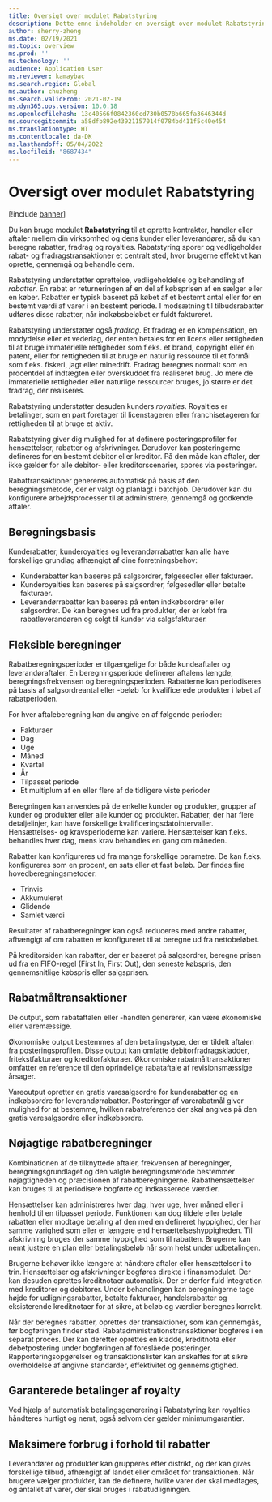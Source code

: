 ```yaml
---
title: Oversigt over modulet Rabatstyring
description: Dette emne indeholder en oversigt over modulet Rabatstyring til Microsoft Dynamics 365 Supply Chain Management.
author: sherry-zheng
ms.date: 02/19/2021
ms.topic: overview
ms.prod: ''
ms.technology: ''
audience: Application User
ms.reviewer: kamaybac
ms.search.region: Global
ms.author: chuzheng
ms.search.validFrom: 2021-02-19
ms.dyn365.ops.version: 10.0.18
ms.openlocfilehash: 13c40566f0842360cd730b0578b665fa3646344d
ms.sourcegitcommit: a58dfb892e43921157014f0784bd411f5c40e454
ms.translationtype: HT
ms.contentlocale: da-DK
ms.lasthandoff: 05/04/2022
ms.locfileid: "8687434"
---
```

# <a name="rebate-management-module-overview"></a>Oversigt over modulet Rabatstyring

[!include [banner](../includes/banner.md)]

Du kan bruge modulet **Rabatstyring** til at oprette kontrakter, handler eller aftaler mellem din virksomhed og dens kunder eller leverandører, så du kan beregne rabatter, fradrag og royalties. Rabatstyring sporer og vedligeholder rabat- og fradragstransaktioner et centralt sted, hvor brugerne effektivt kan oprette, gennemgå og behandle dem.

Rabatstyring understøtter oprettelse, vedligeholdelse og behandling af *rabatter*. En rabat er returneringen af en del af købsprisen af en sælger eller en køber. Rabatter er typisk baseret på købet af et bestemt antal eller for en bestemt værdi af varer i en bestemt periode. I modsætning til tilbudsrabatter udføres disse rabatter, når indkøbsbeløbet er fuldt faktureret.

Rabatstyring understøtter også *fradrag*. Et fradrag er en kompensation, en modydelse eller et vederlag, der enten betales for en licens eller rettigheden til at bruge immaterielle rettigheder som f.eks. et brand, copyright eller en patent, eller for rettigheden til at bruge en naturlig ressource til et formål som f.eks. fiskeri, jagt eller minedrift. Fradrag beregnes normalt som en procentdel af indtægten eller overskuddet fra realiseret brug. Jo mere de immaterielle rettigheder eller naturlige ressourcer bruges, jo større er det fradrag, der realiseres.

Rabatstyring understøtter desuden kunders *royalties*. Royalties er betalinger, som en part foretager til licenstageren eller franchisetageren for rettigheden til at bruge et aktiv.

Rabatstyring giver dig mulighed for at definere posteringsprofiler for hensættelser, rabatter og afskrivninger. Derudover kan posteringerne defineres for en bestemt debitor eller kreditor. På den måde kan aftaler, der ikke gælder for alle debitor- eller kreditorscenarier, spores via posteringer.

Rabattransaktioner genereres automatisk på basis af den beregningsmetode, der er valgt og planlagt i batchjob. Derudover kan du konfigurere arbejdsprocesser til at administrere, gennemgå og godkende aftaler.

## <a name="basis-calculation"></a>Beregningsbasis

Kunderabatter, kunderoyalties og leverandørrabatter kan alle have forskellige grundlag afhængigt af dine forretningsbehov:

- Kunderabatter kan baseres på salgsordrer, følgesedler eller fakturaer.
- Kunderoyalties kan baseres på salgsordrer, følgesedler eller betalte fakturaer.
- Leverandørrabatter kan baseres på enten indkøbsordrer eller salgsordrer. De kan beregnes ud fra produkter, der er købt fra rabatleverandøren og solgt til kunder via salgsfakturaer.

## <a name="flexible-calculations"></a>Fleksible beregninger

Rabatberegningsperioder er tilgængelige for både kundeaftaler og leverandøraftaler. En beregningsperiode definerer aftalens længde, beregningsfrekvensen og beregningsperioden. Rabatterne kan periodiseres på basis af salgsordreantal eller -beløb for kvalificerede produkter i løbet af rabatperioden.

For hver aftaleberegning kan du angive en af følgende perioder:

- Fakturaer
- Dag
- Uge
- Måned
- Kvartal
- År
- Tilpasset periode
- Et multiplum af en eller flere af de tidligere viste perioder

Beregningen kan anvendes på de enkelte kunder og produkter, grupper af kunder og produkter eller alle kunder og produkter. Rabatter, der har flere detaljelinjer, kan have forskellige kvalificeringsdatointervaller. Hensættelses- og kravsperioderne kan variere. Hensættelser kan f.eks. behandles hver dag, mens krav behandles en gang om måneden.

Rabatter kan konfigureres ud fra mange forskellige parametre. De kan f.eks. konfigureres som en procent, en sats eller et fast beløb. Der findes fire hovedberegningsmetoder:

- Trinvis
- Akkumuleret
- Glidende
- Samlet værdi

Resultater af rabatberegninger kan også reduceres med andre rabatter, afhængigt af om rabatten er konfigureret til at beregne ud fra nettobeløbet.

På kreditorsiden kan rabatter, der er baseret på salgsordrer, beregne prisen ud fra en FIFO-regel (First In, First Out), den seneste købspris, den gennemsnitlige købspris eller salgsprisen.

## <a name="rebate-target-transactions"></a>Rabatmåltransaktioner

De output, som rabataftalen eller -handlen genererer, kan være økonomiske eller varemæssige.

Økonomiske output bestemmes af den betalingstype, der er tildelt aftalen fra posteringsprofilen. Disse output kan omfatte debitorfradragskladder, fritekstfakturaer og kreditorfakturaer. Økonomiske rabatmåltransaktioner omfatter en reference til den oprindelige rabataftale af revisionsmæssige årsager.

Vareoutput opretter en gratis varesalgsordre for kunderabatter og en indkøbsordre for leverandørrabatter. Posteringer af varerabatmål giver mulighed for at bestemme, hvilken rabatreference der skal angives på den gratis varesalgsordre eller indkøbsordre.

## <a name="accurate-rebate-calculations"></a>Nøjagtige rabatberegninger

Kombinationen af de tilknyttede aftaler, frekvensen af beregninger, beregningsgrundlaget og den valgte beregningsmetode bestemmer nøjagtigheden og præcisionen af rabatberegningerne. Rabathensættelser kan bruges til at periodisere bogførte og indkasserede værdier.

Hensættelser kan administreres hver dag, hver uge, hver måned eller i henhold til en tilpasset periode. Funktionen kan dog tildele eller betale rabatten eller modtage betaling af den med en defineret hyppighed, der har samme varighed som eller er længere end hensættelseshyppigheden. Til afskrivning bruges der samme hyppighed som til rabatten. Brugerne kan nemt justere en plan eller betalingsbeløb når som helst under udbetalingen.

Brugerne behøver ikke længere at håndtere aftaler eller hensættelser i to trin. Hensættelser og afskrivninger bogføres direkte i finansmodulet. Der kan desuden oprettes kreditnotaer automatisk. Der er derfor fuld integration med kreditorer og debitorer. Under behandlingen kan beregningerne tage højde for udligningsrabatter, betalte fakturaer, handelsrabatter og eksisterende kreditnotaer for at sikre, at beløb og værdier beregnes korrekt.

Når der beregnes rabatter, oprettes der transaktioner, som kan gennemgås, før bogføringen finder sted. Rabatadministrationstransaktioner bogføres i en separat proces. Der kan derefter oprettes en kladde, kreditnota eller debetpostering under bogføringen af foreslåede posteringer. Rapporteringsopgørelser og transaktionslister kan anskaffes for at sikre overholdelse af angivne standarder, effektivitet og gennemsigtighed.

## <a name="guaranteed-royalty-payments"></a>Garanterede betalinger af royalty

Ved hjælp af automatisk betalingsgenerering i Rabatstyring kan royalties håndteres hurtigt og nemt, også selvom der gælder minimumgarantier.

## <a name="maximizing-spend-versus-rebates"></a>Maksimere forbrug i forhold til rabatter

Leverandører og produkter kan grupperes efter distrikt, og der kan gives forskellige tilbud, afhængigt af landet eller området for transaktionen. Når brugere vælger produkter, kan de definere, hvilke varer der skal medtages, og antallet af varer, der skal bruges i rabatudligningen.
